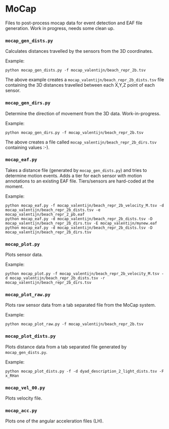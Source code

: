 # MoCap 

Files to post-process mocap data for event detection and EAF file generation. Work in progress, needs some clean up.

### `mocap_gen_dists.py`

Calculates distances travelled by the sensors from the 3D coordinates. 

Example:
```shell
python mocap_gen_dists.py -f mocap_valentijn/beach_repr_2b.tsv
```

The above example creates a `mocap_valentijn/beach_repr_2b_dists.tsv` file containing the 3D distances travelled between each X,Y,Z point of each sensor.

### `mocap_gen_dirs.py`

Determine the direction of movement from the 3D data. Work-in-progress.

Example:
```shell
python mocap_gen_dirs.py -f mocap_valentijn/beach_repr_2b.tsv
```

The above creates a file called `mocap_valentijn/beach_repr_2b_dirs.tsv` containing values :-).

### `mocap_eaf.py`

Takes a distance file (generated by `mocap_gen_dists.py`) and tries to determine motion events. Adds a tier for each sensor with motion annotations to an existing EAF file. Tiers/sensors are hard-coded at the moment.

Example:
```shell
python mocap_eaf.py -f mocap_valentijn/beach_repr_2b_velocity_M.tsv -d mocap_valentijn/beach_repr_2b_dists.tsv -e mocap_valentijn/beach_repr_2_pb.eaf 
python mocap_eaf.py -d mocap_valentijn/beach_repr_2b_dists.tsv -D mocap_valentijn/beach_repr_2b_dirs.tsv -E mocap_valentijn/mynew.eaf
python mocap_eaf.py -d mocap_valentijn/beach_repr_2b_dists.tsv -D mocap_valentijn/beach_repr_2b_dirs.tsv 
```

### `mocap_plot.py`

Plots sensor data.

Example:
```shell
python mocap_plot.py -f mocap_valentijn/beach_repr_2b_velocity_M.tsv -d mocap_valentijn/beach_repr_2b_dists.tsv -r mocap_valentijn/beach_repr_2b_dirs.tsv
```

### `mocap_plot_raw.py`

Plots raw sensor data from a tab separated file from the MoCap system.

Example:
```shell
python mocap_plot_raw.py -f mocap_valentijn/beach_repr_2b.tsv 
```

### `mocap_plot_dists.py`

Plots distance data from a tab separated file generated by `mocap_gen_dists.py`.

Example:
```shell
python mocap_plot_dists.py -f -d dyad_description_2_light_dists.tsv -F x_RHan
```

### `mocap_vel_00.py`

Plots velocity file.

### `mocap_acc.py`

Plots one of the angular acceleration files (LH).
